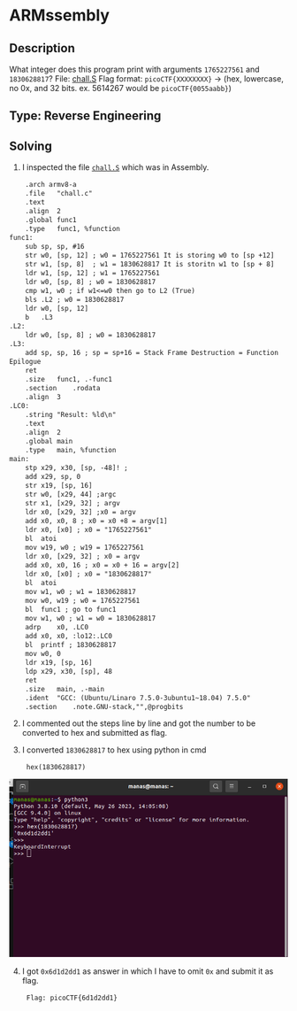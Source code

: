 # ARMssembly
## Description
What integer does this program print with arguments `1765227561` and `1830628817`? File: [chall.S](./ARMssenbly%20resources/chall.S) Flag format: `picoCTF{XXXXXXXX}` -> (hex, lowercase, no 0x, and 32 bits. ex. 5614267 would be `picoCTF{0055aabb}`)
## Type: Reverse Engineering
## Solving
1) I inspected the file [`chall.S`](./ARMssenbly%20resources/chall.S) which was in Assembly.

```ARM 
	.arch armv8-a
	.file	"chall.c"
	.text
	.align	2
	.global	func1
	.type	func1, %function
func1:
	sub	sp, sp, #16
	str	w0, [sp, 12] ; w0 = 1765227561 It is storing w0 to [sp +12]
	str	w1, [sp, 8]  ; w1 = 1830628817 It is storitn w1 to [sp + 8]
	ldr	w1, [sp, 12] ; w1 = 1765227561 
	ldr	w0, [sp, 8] ; w0 = 1830628817
	cmp	w1, w0 ; if w1<=w0 then go to L2 (True)
	bls	.L2 ; w0 = 1830628817
	ldr	w0, [sp, 12]
	b	.L3
.L2:
	ldr	w0, [sp, 8] ; w0 = 1830628817
.L3:
	add	sp, sp, 16 ; sp = sp+16 = Stack Frame Destruction = Function Epilogue
	ret
	.size	func1, .-func1
	.section	.rodata
	.align	3
.LC0:
	.string	"Result: %ld\n"
	.text
	.align	2
	.global	main
	.type	main, %function
main:
	stp	x29, x30, [sp, -48]! ;
	add	x29, sp, 0
	str	x19, [sp, 16]
	str	w0, [x29, 44] ;argc
	str	x1, [x29, 32] ; argv
	ldr	x0, [x29, 32] ;x0 = argv
	add	x0, x0, 8 ; x0 = x0 +8 = argv[1]
	ldr	x0, [x0] ; x0 = "1765227561"
	bl	atoi
	mov	w19, w0 ; w19 = 1765227561
	ldr	x0, [x29, 32] ; x0 = argv
	add	x0, x0, 16 ; x0 = x0 + 16 = argv[2]
	ldr	x0, [x0] ; x0 = "1830628817"
	bl	atoi
	mov	w1, w0 ; w1 = 1830628817
	mov	w0, w19 ; w0 = 1765227561
	bl	func1 ; go to func1
	mov	w1, w0 ; w1 = w0 = 1830628817
	adrp	x0, .LC0
	add	x0, x0, :lo12:.LC0
	bl	printf ; 1830628817
	mov	w0, 0
	ldr	x19, [sp, 16]
	ldp	x29, x30, [sp], 48
	ret
	.size	main, .-main
	.ident	"GCC: (Ubuntu/Linaro 7.5.0-3ubuntu1~18.04) 7.5.0"
	.section	.note.GNU-stack,"",@progbits

```
2) I commented out the steps line by line and got the number to be converted to hex and submitted as flag.
3) I converted `1830628817` to hex using python in cmd

        hex(1830628817)
![](./ARMssenbly%20resources/arm1.png)

4) I got `0x6d1d2dd1` as answer in which I have to omit `0x` and submit it as flag.

        Flag: picoCTF{6d1d2dd1}
